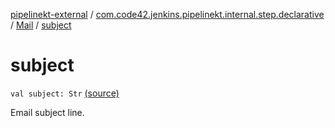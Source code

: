 [pipelinekt-external](../../index.md) / [com.code42.jenkins.pipelinekt.internal.step.declarative](../index.md) / [Mail](index.md) / [subject](./subject.md)

# subject

`val subject: Str` [(source)](https://github.com/code42/pipelinekt/tree/master/internal/src/main/kotlin/com/code42/jenkins/pipelinekt/internal/step/declarative/Mail.kt#L23)

Email subject line.

